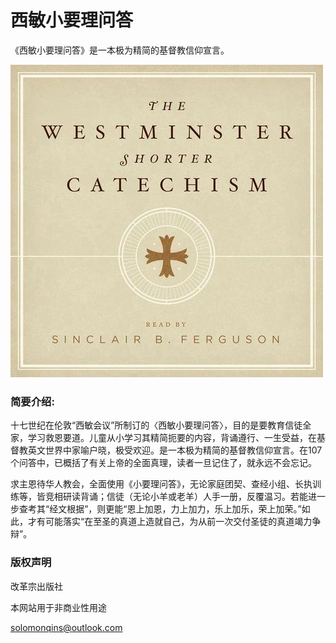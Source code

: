 # 西敏小要理问答
《西敏小要理问答》是一本极为精简的基督教信仰宣言。

[![cover](images/wes_md.jpg)](images/wes_md.jpg.jpg)


### 简要介绍:

十七世纪在伦敦“西敏会议”所制订的〈西敏小要理问答〉，目的是要教育信徒全家，学习救恩要道。儿童从小学习其精简扼要的内容，背诵遵行、一生受益，在基督教英文世界中家喻户晓，极受欢迎。是一本极为精简的基督教信仰宣言。在107个问答中，已概括了有关上帝的全面真理，读者一旦记住了，就永远不会忘记。

求主恩待华人教会，全面使用《小要理问答》，无论家庭团契、查经小组、长执训练等，皆竞相研读背诵；信徒（无论小羊或老羊）人手一册，反覆温习。若能进一步查考其“经文根据”，则更能“恩上加恩，力上加力，乐上加乐，荣上加荣。”如此，才有可能落实“在至圣的真道上造就自己，为从前一次交付圣徒的真道竭力争辩”。

### 版权声明

改革宗出版社

本网站用于非商业性用途

solomonqins@outlook.com

